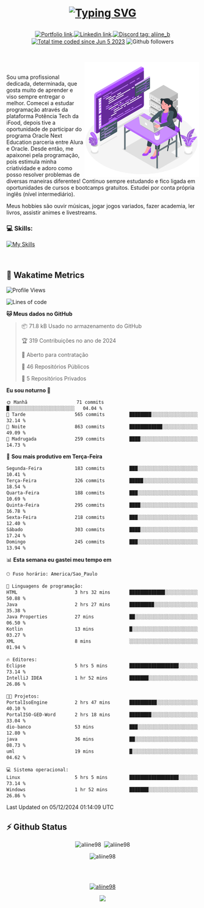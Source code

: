 # <p align = "center"><a href="https://git.io/typing-svg"><img src="https://readme-typing-svg.demolab.com?font=Space+Mono&size=28&pause=1000&duration=4000&color=8E58F7&vCenter=true&width=500&lines=%E2%9C%A8+Ol%C3%A1%2C+sou+Aline+Bevilacqua;%E2%9C%A8+Desenvolvedora+Web!" alt="Typing SVG" /></a></p>

<p align = "center">
    <a href="https://aliine98.github.io" target="_blank">
        <img alt="Portfolio link" align="center" src = "https://img.shields.io/badge/portfolio-8A2BE2?style=for-the-badge">
    </a>
    <a href="https://www.linkedin.com/in/aline-bevilacqua/" target="_blank">
        <img alt="Linkedin link" align="center" src = "https://img.shields.io/badge/LinkedIn-0077B5?style=for-the-badge&logo=linkedin&logoColor=white">
    </a>
    <a href="https://discord.com/" target="_blank">
        <img alt="Discord tag: aliine_b" align="center" src="https://img.shields.io/badge/-aliine__b-5865f2?style=flat-square&logo=Discord&logoColor=FFF" height="28">
    </a>
    <a href="https://wakatime.com/@aliine"><img src="https://wakatime.com/badge/user/d705bdc6-1244-4026-9380-8de8c1599f8d.svg?style=for-the-badge" alt="Total time coded since Jun 5 2023" align="center"/></a>
    <img alt="Github followers" align="center" src="https://img.shields.io/github/followers/Aliine98?style=for-the-badge&color=bf0f47&logo=github&logoColor=white">
</p><br>

<a href="https://storyset.com/"><img src="./assets/coding-amico.svg" width="300" align="right"></a>

<div align="left">
<br>

Sou uma profissional dedicada, determinada, que gosta muito de aprender e viso sempre entregar o melhor. Comecei a estudar programação através da plataforma Potência Tech da iFood, depois tive a oportunidade de participar do programa Oracle Next Education parceria entre Alura e Oracle. Desde então, me apaixonei pela programação, pois estimula minha criatividade e adoro como posso resolver problemas de diversas maneiras diferentes! Continuo sempre estudando e fico ligada em oportunidades de cursos e bootcamps gratuitos.
Estudei por conta própria inglês (nível intermediário).

Meus hobbies são ouvir músicas, jogar jogos variados, fazer academia, ler livros, assistir animes e livestreams.

### 💻 Skills:
[![My Skills](https://skillicons.dev/icons?i=html,css,js,java,tailwind,mysql,hibernate,ts,nuxt,angular,next,firebase,express,mongo&perline=5)](https://skillicons.dev)
</div>
<br>

## 🚀 Wakatime Metrics

<!--START_SECTION:waka-->
![Profile Views](http://img.shields.io/badge/Visualizac%C3%B5es%20do%20perfil-0-blue)

![Lines of code](https://img.shields.io/badge/Desde%20o%20Hello%20World%20eu%20escrevi-375.9%20thousand%20linhas%20de%20c%C3%B3digo-blue)

**🐱 Meus dados no GitHub** 

> 📦 71.8 kB Usado no armazenamento do GitHub 
 > 
> 🏆 319 Contribuições no ano de 2024
 > 
> 💼 Aberto para contratação
 > 
> 📜 46 Repositórios Públicos 
 > 
> 🔑 5 Repositórios Privados 
 > 
**Eu sou noturno 🦉** 

```text
🌞 Manhã                  71 commits          █░░░░░░░░░░░░░░░░░░░░░░░░   04.04 % 
🌆 Tarde                  565 commits         ████████░░░░░░░░░░░░░░░░░   32.14 % 
🌃 Noite                  863 commits         ████████████░░░░░░░░░░░░░   49.09 % 
🌙 Madrugada              259 commits         ████░░░░░░░░░░░░░░░░░░░░░   14.73 % 
```
📅 **Sou mais produtivo em Terça-Feira** 

```text
Segunda-Feira            183 commits         ███░░░░░░░░░░░░░░░░░░░░░░   10.41 % 
Terça-Feira              326 commits         █████░░░░░░░░░░░░░░░░░░░░   18.54 % 
Quarta-Feira             188 commits         ███░░░░░░░░░░░░░░░░░░░░░░   10.69 % 
Quinta-Feira             295 commits         ████░░░░░░░░░░░░░░░░░░░░░   16.78 % 
Sexta-Feira              218 commits         ███░░░░░░░░░░░░░░░░░░░░░░   12.40 % 
Sábado                   303 commits         ████░░░░░░░░░░░░░░░░░░░░░   17.24 % 
Domingo                  245 commits         ███░░░░░░░░░░░░░░░░░░░░░░   13.94 % 
```


📊 **Esta semana eu gastei meu tempo em** 

```text
🕑︎ Fuso horário: America/Sao_Paulo

💬 Linguagens de programação: 
HTML                     3 hrs 32 mins       █████████████░░░░░░░░░░░░   50.88 % 
Java                     2 hrs 27 mins       █████████░░░░░░░░░░░░░░░░   35.38 % 
Java Properties          27 mins             ██░░░░░░░░░░░░░░░░░░░░░░░   06.50 % 
Kotlin                   13 mins             █░░░░░░░░░░░░░░░░░░░░░░░░   03.27 % 
XML                      8 mins              ░░░░░░░░░░░░░░░░░░░░░░░░░   01.94 % 

🔥 Editores: 
Eclipse                  5 hrs 5 mins        ██████████████████░░░░░░░   73.14 % 
IntelliJ IDEA            1 hr 52 mins        ███████░░░░░░░░░░░░░░░░░░   26.86 % 

🐱‍💻 Projetos: 
PortalIsoEngine          2 hrs 47 mins       ██████████░░░░░░░░░░░░░░░   40.10 % 
PortalISO-GED-Word       2 hrs 18 mins       ████████░░░░░░░░░░░░░░░░░   33.04 % 
dio-banco                53 mins             ███░░░░░░░░░░░░░░░░░░░░░░   12.80 % 
java                     36 mins             ██░░░░░░░░░░░░░░░░░░░░░░░   08.73 % 
uml                      19 mins             █░░░░░░░░░░░░░░░░░░░░░░░░   04.62 % 

💻 Sistema operacional: 
Linux                    5 hrs 5 mins        ██████████████████░░░░░░░   73.14 % 
Windows                  1 hr 52 mins        ███████░░░░░░░░░░░░░░░░░░   26.86 % 
```


 Last Updated on 05/12/2024 01:14:09 UTC
<!--END_SECTION:waka-->
 
## ⚡ Github Status

<p align="center"><img src="https://my-github-readme-stats-aliine98.vercel.app/api?username=aliine98&show_icons=true&locale=en&theme=radical" alt="aliine98" />&nbsp;&nbsp;<img src="https://my-github-readme-stats-aliine98.vercel.app/api/top-langs?username=aliine98&show_icons=true&locale=en&layout=compact&theme=radical&exclude_repo=my-github-readme-stats,my-github-readme-streak-stats,github-readme-streak-stats,ajax-com-js-puro" alt="aliine98" /></p>

<p align="center"><img src="https://my-github-readme-streak-stats.vercel.app?user=aliine98&theme=radical" alt="aliine98" /></p>

<br><br>
<p align="center"> <a href="https://github.com/ryo-ma/github-profile-trophy" target="_blank"><img src="https://github-profile-trophy.vercel.app/?username=aliine98&theme=radical&column=4" alt="aliine98" /></a> </p>

<p align="center"><img src="https://media4.giphy.com/media/C1bBFL2dMQxA4/giphy.gif?cid=ecf05e47z7xqxd7gboyuplq95r7v869x9bi8msk1upllpme2&ep=v1_gifs_search&rid=giphy.gif&ct=g" width="700"></p>
